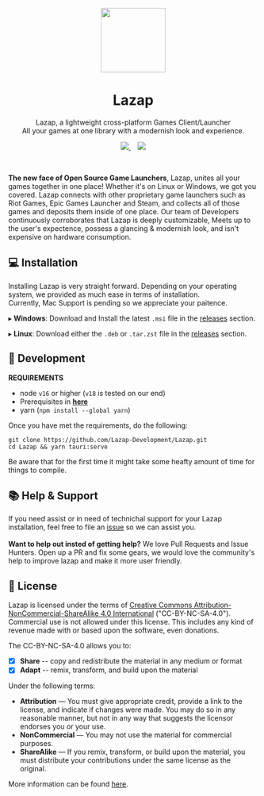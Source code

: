 <p align="center">
<a href="#" target="_blank"><img src="https://media.discordapp.net/attachments/910422768045133869/914878042508251156/icon.png" width="130px" height="auto"/></a>
</p>

<h1 align="center">
  Lazap
</h1>

<p align="center">
  Lazap, a lightweight cross-platform Games Client/Launcher <br>
  All your games at one library with a modernish look and experience.
</p>

<p align="center">
  <a href="https://github.com/Lazap-Development/lazap/releases">
     <img src="https://img.shields.io/github/downloads/Lazap-Development/lazap/total.svg?style=for-the-badge&color=ffffff&logo=windows" />
  </a>⠀
  <a href="https://dashcruft.com/discord">
      <img src="https://img.shields.io/discord/836790685784211486?logo=discord&label=Discord&style=for-the-badge&color=228B22">
  </a>
 </p>
<br>

**The new face of Open Source Game Launchers**, Lazap, unites all your games together in one place! Whether it's on Linux or Windows, we got you covered. Lazap connects with other proprietary game launchers such as Riot Games, Epic Games Launcher and Steam, and collects all of those games and deposits them inside of one place. Our team of Developers continuously corroborates that Lazap is deeply customizable, Meets up to the user's expectence, possess a glancing & modernish look, and isn't expensive on hardware consumption. 

## ‍💻 Installation

Installing Lazap is very straight forward. Depending on your operating system, we provided as much ease in terms of installation.<br>
Currently, Mac Support is pending so we appreciate your paitence.<br>

▸ **Windows**: Download and Install the latest `.msi` file in the [releases](https://github.com/Lazap-Development/lazap/releases) section.

▸ **Linux**: Download either the `.deb` or `.tar.zst` file in the [releases](https://github.com/Lazap-Development/lazap/releases) section.


## 👾 Development

**REQUIREMENTS**<br> 
- node `v16` or higher (`v18` is tested on our end)<br>
- Prerequisites in **[here](https://tauri.app/v1/guides/getting-started/prerequisites/)**
- yarn (`npm install --global yarn`)

Once you have met the requirements, do the following:
```
git clone https://github.com/Lazap-Development/Lazap.git 
cd Lazap && yarn tauri:serve
```
Be aware that for the first time it might take some heafty amount of time for things to compile.

## 📚 Help & Support
If you need assist or in need of technichal support for your Lazap installation, feel free to file an [issue](https://github.com/Lazap-Development/lazap/issues) so we can assist you.<br><br>
**Want to help out insted of getting help?** We love Pull Requests and Issue Hunters. Open up a PR and fix some gears, we would love the community's help to improve lazap and make it more user friendly.

## 🛂 License
Lazap is licensed under the terms of [Creative Commons Attribution-NonCommercial-ShareAlike 4.0 International](https://github.com/DashCruft-Nation/lazap/blob/main/LICENSE.md) ("CC-BY-NC-SA-4.0"). Commercial use is not allowed under this license. This includes any kind of revenue made with or based upon the software, even donations.

The CC-BY-NC-SA-4.0 allows you to:
- [x] **Share** -- copy and redistribute the material in any medium or format
- [x] **Adapt** -- remix, transform, and build upon the material

Under the following terms:
- **Attribution** — You must give appropriate credit, provide a link to the license, and indicate if changes were made. You may do so in any reasonable manner, but not in any way that suggests the licensor endorses you or your use.
- **NonCommercial** — You may not use the material for commercial purposes. 
- **ShareAlike** — If you remix, transform, or build upon the material, you must distribute your contributions under the same license as the original.

More information can be found [here](https://creativecommons.org/licenses/by-nc-sa/4.0/).
